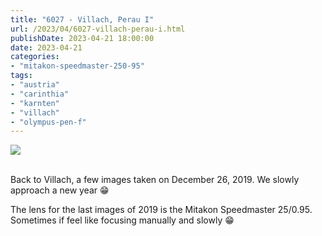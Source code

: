 ```yaml
---
title: "6027 - Villach, Perau I"
url: /2023/04/6027-villach-perau-i.html
publishDate: 2023-04-21 18:00:00
date: 2023-04-21
categories:
- "mitakon-speedmaster-250-95"
tags:
- "austria"
- "carinthia"
- "karnten"
- "villach"
- "olympus-pen-f"
---
```

<div class="container">
<div class="center"><a target="_blank" href="https://d25zfm9zpd7gm5.cloudfront.net/1200x1200/2019/20191226_143426_lr.jpg"><img class="webfeedsFeaturedVisual" src="https://d25zfm9zpd7gm5.cloudfront.net/0600x0600/2019/20191226_143426_lr.jpg" /></a></div>
</div>
<br />

Back to Villach, a few images taken on December 26, 2019. We
slowly approach a new year :grin:

The lens for the last images of 2019 is the Mitakon
Speedmaster 25/0.95. Sometimes if feel like focusing
manually and slowly :grin:
